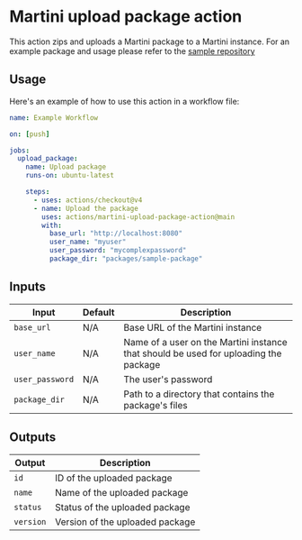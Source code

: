 # Martini upload package action

This action zips and uploads a Martini package to a Martini instance. For an example package and usage please refer to
the [sample repository](https://github.com/torocloud/sample-martini-repository)

## Usage

Here's an example of how to use this action in a workflow file:

```yaml
name: Example Workflow

on: [push]

jobs:
  upload_package:
    name: Upload package
    runs-on: ubuntu-latest

    steps:
      - uses: actions/checkout@v4
      - name: Upload the package
        uses: actions/martini-upload-package-action@main
        with:
          base_url: "http://localhost:8080"
          user_name: "myuser"
          user_password: "mycomplexpassword"
          package_dir: "packages/sample-package"
```

## Inputs

| Input           | Default | Description                                                                          |
|-----------------|---------|--------------------------------------------------------------------------------------|
| `base_url`      | N/A     | Base URL of the Martini instance                                                     |
| `user_name`     | N/A     | Name of a user on the Martini instance that should be used for uploading the package |
| `user_password` | N/A     | The user's password                                                                  |
| `package_dir`   | N/A     | Path to a directory that contains the package's files                                |

## Outputs

| Output    | Description                     |
|-----------|---------------------------------|
| `id`      | ID of the uploaded package      |
| `name`    | Name of the uploaded package    |
| `status`  | Status of the uploaded package  |
| `version` | Version of the uploaded package |